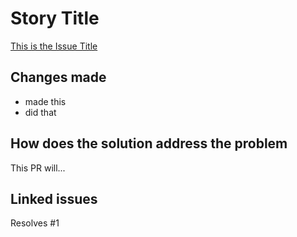 # Story Title

[This is the Issue Title](https://github.com/kuru-studio/kuru-studio-server/issues/1)

## Changes made

- made this
- did that

## How does the solution address the problem

This PR will...

## Linked issues

Resolves #1
